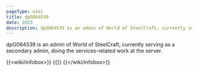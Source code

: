 ```yaml
---
pageType: wiki
title: dpG064539
date: 2023
description: dpG064539 is an admin of World of SteelCraft, currently serving as a secondary admin, doing the services-related work at the server. 
---
```


dpG064539 is an admin of World of SteelCraft, currently serving as a secondary admin, doing the services-related work at the server. 

{{<wiki/infobox>}}
    {{<profileCard username="dpG064539">}}
{{</wiki/infobox>}}